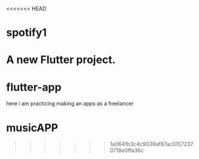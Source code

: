 <<<<<<< HEAD
# spotify1

A new Flutter project.
=======
# flutter-app
here i am practicing making an apps as a freelancer 
# musicAPP

>>>>>>> 1a0641b3c4c9039af87ac01572370718e0ffa36c
